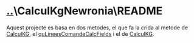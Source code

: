 # [..](..)\CalculKgNewronia\README

Aquest projecte es basa en dos metodes, el que fa la crida al metode de [CalculKG], el [quLineesComandeCalcFields] i el de [CalculKG].

[CalculKG]: DCalculKg.md#function-calcularpesfardos-peces-quantitat-kgxfardo-kgxpeca-pecesxfardo-double-tipusunitat-string-double
[quLineesComandeCalcFields]: DCalculKg.md#procedure-qulineescomandescalcfieldsdataset-tdataset
